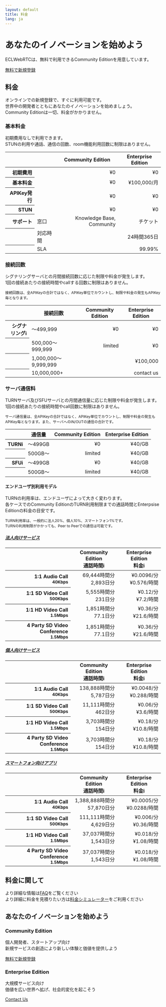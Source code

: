 ```yaml
---
layout: default
title: 料金
lang: ja
---
```


<div class="jumbotron">
  <h1 class="display-4">あなたのイノベーションを始めよう</h1>
  <p class="lead">ECLWebRTCは、無料で利用できるCommunity Editionを用意しています。</p>
  <p class="lead">
	<a class="btn btn-primary btn-lg" href="#" role="button">無料で新規登録</a>
  </p>
</div>


## 料金

オンラインでの新規登録で、すぐに利用可能です。  
世界中の開発者とともにあなたのイノベーションを始めましょう。  
Community Editionは一切、料金がかかりません。

### 基本料金

初期費用なしで利用できます。  
STUNの利用や通話、通信の回数、room機能利用回数に制限はありません。

<table class="table table-sm">
<thead>
	<tr>
		<th></th>
		<th></th>
		<th>Community Edition</th>
		<th>Enterprise Edition</th>
	</tr>
</thead>
<tbody align="right">
	<tr>
		<th scope="row">初期費用</th>
		<td align="left"></td>
		<td>¥0</td>
		<td>¥0</td>
	</tr>
	<tr>
		<th scope="row">基本料金</th>
		<td align="left"></td>
		<td>¥0</td>
		<td>¥100,000/月</td>
	</tr>
	<tr>
		<th scope="row">APIKey発行</th>
		<td align="left"></td>
		<td>¥0</td>
		<td>¥0</td>
	</tr>
	<tr>
		<th scope="row">STUN</th>
		<td align="left"></td>
		<td>¥0</td>
		<td>¥0</td>
	</tr>
	<tr>
		<th scope="row">サポート</th>
		<td align="left">窓口</td>
		<td>Knowledge Base, Community</td>
		<td>チケット</td>
	</tr>
	<tr>
		<th scope="row"></th>
		<td align="left">対応時間</td>
		<td></td>
		<td>24時間365日</td>
	</tr>
	<tr>
		<th scope="row"></th>
		<td align="left">SLA</td>
		<td></td>
		<td>99.99%</td>
	</tr>
</tbody>
</table>

### 接続回数

シグナリングサーバとの月間接続回数に応じた制限や料金が発生します。  
1回の接続あたりの接続時間やcallする回数に制限はありません。

<small class="text-muted">接続回数は、全APIKeyの合計ではなく、APIKey単位でカウントし、制限や料金の発生もAPIKey毎となります。</small>

<table class="table table-sm">
<thead>
	<tr>
		<th></th>
		<th>接続回数</th>
		<th>Community Edition</th>
		<th>Enterprise Edition</th>
	</tr>
</thead>
<tbody align="right">
	<tr>
		<th scope="row">シグナリング<span class="badge badge-pill badge-info" data-toggle="tooltip" data-placement="top" title="シグナリング: 端末間で通信を行う際に、シグナリングサーバを介してお互いのIPアドレスやコーデックなど情報の交換を行います。">i</span></th>
		<td align="left">〜499,999</td>
		<td>¥0</td>
		<td>¥0</td>
	</tr>
	<tr>
		<th scope="row"></th>
		<td align="left">500,000〜999,999</td>
		<td>limited</td>
		<td>¥0</td>
	</tr>
	<tr>
		<th scope="row"></th>
		<td align="left">1,000,000〜9,999,999</td>
		<td></td>
		<td>¥100,000</td>
	</tr>
	<tr>
		<th scope="row"></th>
		<td align="left">10,000,000+</td>
		<td></td>
		<td>contact us</td>
	</tr>
</tbody>
</table>

### サーバ通信料

TURNサーバ及びSFUサーバとの月間通信量に応じた制限や料金が発生します。  
1回の接続あたりの接続時間やcall回数に制限はありません。

<small class="text-muted">サーバ通信量は、全APIKeyの合計ではなく、APIKey単位でカウントし、制限や料金の発生もAPIKey毎となります。また、サーバへのIN/OUTの通信の合計です。</small>

<table class="table table-sm">
<thead>
	<tr>
		<th></th>
		<th>通信量</th>
		<th>Community Edition</th>
		<th>Enterprise Edition</th>
	</tr>
</thead>
<tbody align="right">
	<tr>
		<th scope="row">TURN<span class="badge badge-pill badge-info" data-toggle="tooltip" data-placement="top" title="TURN: Peer to Peerでの通信が確立できない環境で、TURNサーバを中継することによりNAT越えを実現します。">i</span></th>
		<td align="left">〜499GB</td>
		<td>¥0</td>
		<td>¥40/GB</td>
	</tr>
	<tr>
		<th scope="row"></th>
		<td align="left">500GB〜</td>
		<td>limited</td>
		<td>¥40/GB</td>
	</tr>
	<tr>
		<th scope="row">SFU<span class="badge badge-pill badge-info" data-toggle="tooltip" data-placement="top" title="SFU: 映像の送信をSFUサーバが代行することで、端末のCPUやネットワーク負荷を抑え、多人数での通話や配信を実現します。">i</span></th>
		<td align="left">〜499GB</td>
		<td>¥0</td>
		<td>¥40/GB</td>
	</tr>
	<tr>
		<th scope="row"></th>
		<td align="left">500GB〜</td>
		<td>limited</td>
		<td>¥40/GB</td>
	</tr>
</tbody>
</table>

#### エンドユーザ別利用モデル

TURNの利用率は、エンドユーザによって大きく変わります。  
各ケースでのCommunity EditionのTURN利用制限までの通話時間とEnterpsise Editionの料金の目安です。

<small class="text-muted">TURN利用率は、一般的に法人20%、個人10%、スマートフォン1%です。</small><br>
<small class="text-muted">TURNの利用制限がかかっても、Peer to Peerでの通信は可能です。</small>

<div id="accordion" role="tablist" aria-multiselectable="true">
  <div class="card">
    <div class="card-header" role="tab" id="headingTwo">
      <h5 class="mb-0">
        <a class="collapsed" data-toggle="collapse" data-parent="#accordion" href="#collapseTwo" aria-expanded="false" aria-controls="collapseTwo">
          法人向けサービス
        </a>
      </h5>
    </div>
    <div id="collapseTwo" class="collapse" role="tabpanel" aria-labelledby="headingTwo">
      <div class="card-block">
				<small class="text-muted"></small>
				<table class="table table-sm">
				<thead>
					<tr>
						<th></th>
						<th>Community Edition<br>通話時間<span class="badge badge-pill badge-info" data-toggle="tooltip" data-placement="top" title="送信者1人あたり">i</span></th>
						<th>Enterprise Edition<br>料金<span class="badge badge-pill badge-info" data-toggle="tooltip" data-placement="top" title="送信者1人あたり">i</span></th>
					</tr>
				</thead>
				<tbody align="right">
					<tr>
						<th scope="row">1:1 Audio Call<br><small>40Kbps</small></th>
						<td>69,444時間分<br>2,893日分</td>
						<td>¥0.0096/分<br>¥0.576/時間</td>
					</tr>
					<tr>
						<th scope="row">1:1 SD Video Call<br><small>500Kbps</small></th>
						<td>5,555時間分<br>231日分</td>
						<td>¥0.12/分<br>¥7.2/時間</td>
					</tr>
					<tr>
						<th scope="row">1:1 HD Video Call<br><small>1.5Mbps</small></th>
						<td>1,851時間分<br>77.1日分</td>
						<td>¥0.36/分<br>¥21.6/時間</td>
					</tr>
					<tr>
						<th scope="row">4 Party SD Video Conference<br><small>1.5Mbps</small></th>
						<td>1,851時間分<br>77.1日分</td>
						<td>¥0.36/分<br>¥21.6/時間</td>
					</tr>
				</tbody>
				</table>
      </div>
    </div>
  </div>
  <div class="card">
    <div class="card-header" role="tab" id="headingOne">
      <h5 class="mb-0">
        <a data-toggle="collapse" data-parent="#accordion" href="#collapseOne" aria-expanded="true" aria-controls="collapseOne">
          個人向けサービス
        </a>
      </h5>
    </div>
    <div id="collapseOne" class="collapse show" role="tabpanel" aria-labelledby="headingOne">
      <div class="card-block">
				<table class="table table-sm">
				<thead>
					<tr>
						<th></th>
						<th>Community Edition<br>通話時間<span class="badge badge-pill badge-info" data-toggle="tooltip" data-placement="top" title="送信者1人あたり">i</span></th>
						<th>Enterprise Edition<br>料金<span class="badge badge-pill badge-info" data-toggle="tooltip" data-placement="top" title="送信者1人あたり">i</span></th>
					</tr>
				</thead>
				<tbody align="right">
					<tr>
						<th scope="row">1:1 Audio Call<br><small>40Kbps</small></th>
						<td>138,888時間分<br>5,787日分</td>
						<td>¥0.0048/分<br>¥0.288/時間</td>
					</tr>
					<tr>
						<th scope="row">1:1 SD Video Call<br><small>500Kbps</small></th>
						<td>11,111時間分<br>462日分</td>
						<td>¥0.06/分<br>¥3.6/時間</td>
					</tr>
					<tr>
						<th scope="row">1:1 HD Video Call<br><small>1.5Mbps</small></th>
						<td>3,703時間分<br>154日分</td>
						<td>¥0.18/分<br>¥10.8/時間</td>
					</tr>
					<tr>
						<th scope="row">4 Party SD Video Conference<br><small>1.5Mbps</small></th>
						<td>3,703時間分<br>154日分</td>
						<td>¥0.18/分<br>¥10.8/時間</td>
					</tr>
				</tbody>
				</table>
      </div>
    </div>
  </div>
  <div class="card">
    <div class="card-header" role="tab" id="headingThree">
      <h5 class="mb-0">
        <a class="collapsed" data-toggle="collapse" data-parent="#accordion" href="#collapseThree" aria-expanded="false" aria-controls="collapseThree">
          スマートフォン向けアプリ
        </a>
      </h5>
    </div>
    <div id="collapseThree" class="collapse" role="tabpanel" aria-labelledby="headingThree">
      <div class="card-block">
				<table class="table table-sm">
				<thead>
					<tr>
						<th></th>
						<th>Community Edition<br>通話時間<span class="badge badge-pill badge-info" data-toggle="tooltip" data-placement="top" title="送信者1人あたり">i</span></th>
						<th>Enterprise Edition<br>料金<span class="badge badge-pill badge-info" data-toggle="tooltip" data-placement="top" title="送信者1人あたり">i</span></th>
					</tr>
				</thead>
				<tbody align="right">
					<tr>
						<th scope="row">1:1 Audio Call<br><small>40Kbps</small></th>
						<td>1,388,888時間分<br>57,870日分</td>
						<td>¥0.0005/分<br>¥0.0288/時間</td>
					</tr>
					<tr>
						<th scope="row">1:1 SD Video Call<br><small>500Kbps</small></th>
						<td>111,111時間分<br>4,629日分</td>
						<td>¥0.006/分<br>¥0.36/時間</td>
					</tr>
					<tr>
						<th scope="row">1:1 HD Video Call<br><small>1.5Mbps</small></th>
						<td>37,037時間分<br>1,543日分</td>
						<td>¥0.018/分<br>¥1.08/時間</td>
					</tr>
					<tr>
						<th scope="row">4 Party SD Video Conference<br><small>1.5Mbps</small></th>
						<td>37,037時間分<br>1,543日分</td>
						<td>¥0.018/分<br>¥1.08/時間</td>
					</tr>
				</tbody>
				</table>
      </div>
    </div>
  </div>
</div>

## 料金に関して
より詳細な情報は[FAQ]()をご覧ください<br>
より詳細に料金を見積りたい方は[料金シミュレーター]()をご利用ください

## あなたのイノベーションを始めよう

<div class="row">
  <div class="col-sm-6">
	<div class="card">
	  <div class="card-block">
		<h3 class="card-title">Community Edition</h3>
		<p class="card-text">個人開発者、スタートアップ向け<br>新規サービスの創造により新しい体験と価値を提供しよう</p>
		<a href="#" class="btn btn-primary">無料で新規登録</a>
	  </div>
	</div>
  </div>
  <div class="col-sm-6">
	<div class="card">
	  <div class="card-block">
		<h3 class="card-title">Enterprise Edition</h3>
		<p class="card-text">大規模サービス向け<br>価値を広い世界へ拡げ、社会的変化を起こそう</p>
		<a href="#" class="btn btn-outline-primary">Contact Us</a>
	  </div>
	</div>
  </div>
</div>

